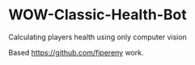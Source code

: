# WOW-Classic-Health-Bot
Calculating players health using only computer vision

Based https://github.com/fjpereny work.
